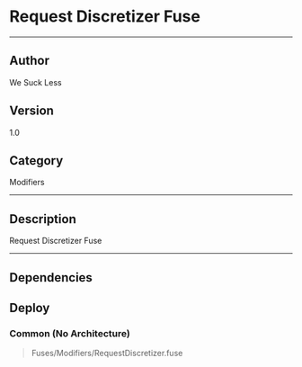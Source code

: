 # Request Discretizer Fuse
___

## Author
We Suck Less

## Version
1.0

## Category
Modifiers

___

## Description
Request Discretizer Fuse

___

## Dependencies

## Deploy

### Common (No Architecture)

> Fuses/Modifiers/RequestDiscretizer.fuse  
